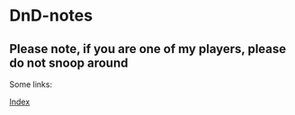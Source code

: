 # DnD-notes
## Please note, if you are one of my players, please do not snoop around
Some links:

[Index](https://lupus117.github.io/dnd-notes/)

